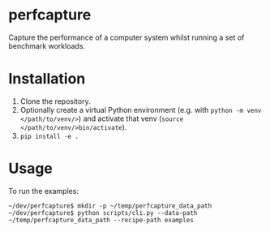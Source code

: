 # perfcapture
Capture the performance of a computer system whilst running a set of benchmark workloads.

# Installation

1. Clone the repository.
2. Optionally create a virtual Python environment (e.g. with `python -m venv </path/to/venv/>`) and 
   activate that venv (`source </path/to/venv/>bin/activate`).
3. `pip install -e .`

# Usage

To run the examples:

```
~/dev/perfcapture$ mkdir -p ~/temp/perfcapture_data_path
~/dev/perfcapture$ python scripts/cli.py --data-path ~/temp/perfcapture_data_path --recipe-path examples
```